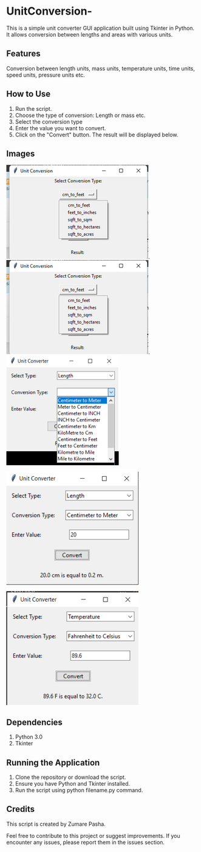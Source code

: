 # UnitConversion-
This is a simple unit converter GUI application built using Tkinter in Python. It allows conversion between lengths and areas with various units.

## Features
Conversion between length units, mass units, temperature units, time units, speed units, pressure units etc.

## How to Use
1. Run the script.
2. Choose the type of conversion: Length or mass etc.
3. Select the conversion type
4. Enter the value you want to convert.
5. Click on the "Convert" button.
The result will be displayed below.

## Images
![Primary window](https://github.com/anushasundark/UnitConversion-/blob/main/Image2.png).
![Choosing Unit type window](https://github.com/anushasundark/UnitConversion-/blob/main/Image2.png).
![Choosing conversion type window](https://github.com/Zumarepasha/UnitConverter/blob/master/Img3.PNG)

![Converting length value](https://github.com/Zumarepasha/UnitConverter/blob/master/Img4.PNG)

![Converting temp window](https://github.com/Zumarepasha/UnitConverter/blob/master/Img5.PNG)

## Dependencies
1. Python 3.0
2. Tkinter

## Running the Application
1. Clone the repository or download the script.
2. Ensure you have Python and Tkinter installed.
3. Run the script using python filename.py command.

## Credits
This script is created by Zumare Pasha.

Feel free to contribute to this project or suggest improvements. If you encounter any issues, please report them in the issues section.
